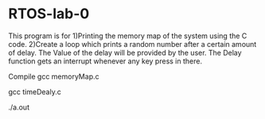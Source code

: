 # RTOS-lab-0
This program is for  1)Printing the memory map of the system using the C code.  2)Create a loop which prints a random number after a certain amount of delay. The Value of the delay will be provided by the user. The Delay function gets an interrupt whenever any key press in there.

Compile
gcc memoryMap.c

gcc timeDealy.c

./a.out
